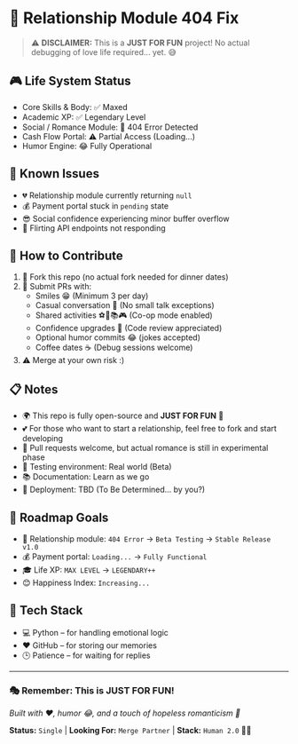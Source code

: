# 💝 Relationship Module 404 Fix

> ⚠️ **DISCLAIMER:** This is a **JUST FOR FUN** project! No actual debugging of love life required... yet. 😅

## 🎮 Life System Status
- Core Skills & Body: ✅ Maxed  
- Academic XP: ✅ Legendary Level  
- Social / Romance Module: 🚧 404 Error Detected  
- Cash Flow Portal: ⚠️ Partial Access (Loading...)  
- Humor Engine: 😂 Fully Operational  

## 🐛 Known Issues
- 💔 Relationship module currently returning `null`  
- 💰 Payment portal stuck in `pending` state  
- 😎 Social confidence experiencing minor buffer overflow  
- 🫣 Flirting API endpoints not responding  

## 🤝 How to Contribute
1. 🍴 Fork this repo (no actual fork needed for dinner dates)  
2. 📝 Submit PRs with:
   - Smiles 😁 (Minimum 3 per day)  
   - Casual conversation 💬 (No small talk exceptions)  
   - Shared activities ⚽🎨📚🎮 (Co-op mode enabled)  
   - Confidence upgrades 💪 (Code review appreciated)  
   - Optional humor commits 😂 (jokes accepted)  
   - Coffee dates ☕ (Debug sessions welcome)  
3. ⚠️ Merge at your own risk :) 

## 📋 Notes
- 🌍 This repo is fully open-source and **JUST FOR FUN** 🎉  
- 💕 For those who want to start a relationship, feel free to fork and start developing  
- 🔧 Pull requests welcome, but actual romance is still in experimental phase  
- 🧪 Testing environment: Real world (Beta)  
- 📚 Documentation: Learn as we go  
- 🚀 Deployment: TBD (To Be Determined... by you?)  

## 🎯 Roadmap Goals
- 💝 Relationship module: `404 Error` → `Beta Testing` → `Stable Release v1.0`  
- 💰 Payment portal: `Loading...` → `Fully Functional`  
- 🎓 Life XP: `MAX LEVEL` → `LEGENDARY++`  
- 😊 Happiness Index: `Increasing...` 

## 🧠 Tech Stack
- 💻 Python – for handling emotional logic
- ❤️ GitHub – for storing our memories
- 🕒 Patience – for waiting for replies

---

### 🎭 **Remember: This is JUST FOR FUN!** 
*Built with ❤️, humor 😂, and a touch of hopeless romanticism 🌹*

**Status:** `Single` | **Looking For:** `Merge Partner` | **Stack:** `Human 2.0` 🤖💕
